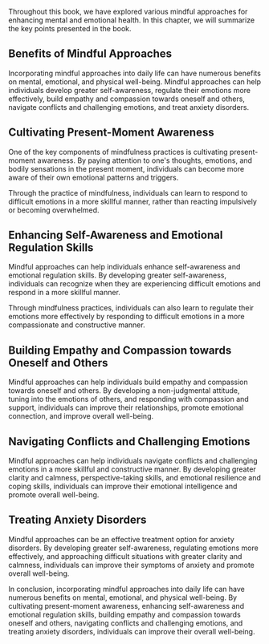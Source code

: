 
Throughout this book, we have explored various mindful approaches for enhancing mental and emotional health. In this chapter, we will summarize the key points presented in the book.

Benefits of Mindful Approaches
------------------------------

Incorporating mindful approaches into daily life can have numerous benefits on mental, emotional, and physical well-being. Mindful approaches can help individuals develop greater self-awareness, regulate their emotions more effectively, build empathy and compassion towards oneself and others, navigate conflicts and challenging emotions, and treat anxiety disorders.

Cultivating Present-Moment Awareness
------------------------------------

One of the key components of mindfulness practices is cultivating present-moment awareness. By paying attention to one's thoughts, emotions, and bodily sensations in the present moment, individuals can become more aware of their own emotional patterns and triggers.

Through the practice of mindfulness, individuals can learn to respond to difficult emotions in a more skillful manner, rather than reacting impulsively or becoming overwhelmed.

Enhancing Self-Awareness and Emotional Regulation Skills
--------------------------------------------------------

Mindful approaches can help individuals enhance self-awareness and emotional regulation skills. By developing greater self-awareness, individuals can recognize when they are experiencing difficult emotions and respond in a more skillful manner.

Through mindfulness practices, individuals can also learn to regulate their emotions more effectively by responding to difficult emotions in a more compassionate and constructive manner.

Building Empathy and Compassion towards Oneself and Others
----------------------------------------------------------

Mindful approaches can help individuals build empathy and compassion towards oneself and others. By developing a non-judgmental attitude, tuning into the emotions of others, and responding with compassion and support, individuals can improve their relationships, promote emotional connection, and improve overall well-being.

Navigating Conflicts and Challenging Emotions
---------------------------------------------

Mindful approaches can help individuals navigate conflicts and challenging emotions in a more skillful and constructive manner. By developing greater clarity and calmness, perspective-taking skills, and emotional resilience and coping skills, individuals can improve their emotional intelligence and promote overall well-being.

Treating Anxiety Disorders
--------------------------

Mindful approaches can be an effective treatment option for anxiety disorders. By developing greater self-awareness, regulating emotions more effectively, and approaching difficult situations with greater clarity and calmness, individuals can improve their symptoms of anxiety and promote overall well-being.

In conclusion, incorporating mindful approaches into daily life can have numerous benefits on mental, emotional, and physical well-being. By cultivating present-moment awareness, enhancing self-awareness and emotional regulation skills, building empathy and compassion towards oneself and others, navigating conflicts and challenging emotions, and treating anxiety disorders, individuals can improve their overall well-being.
